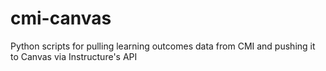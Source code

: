 cmi-canvas
==========
Python scripts for pulling learning outcomes data from CMI and pushing it to Canvas via Instructure's API
